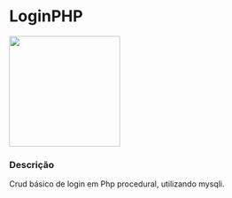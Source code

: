 # LoginPHP
<img src="https://ivaldo.dev/wp-content/uploads/2020/08/php-1-logo-png-transparent.png" width="200px" />

<h3>Descrição</h3>
<p>Crud básico de login em Php procedural, utilizando mysqli.</p>
